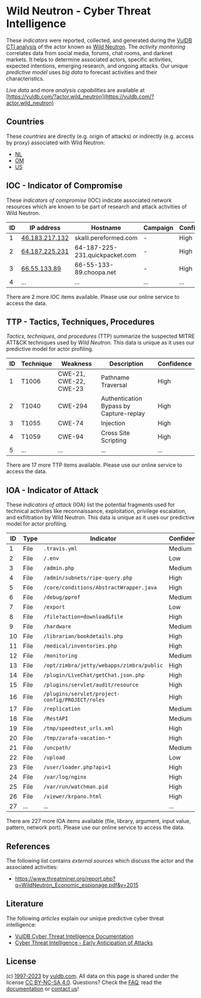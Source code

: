 # Wild Neutron - Cyber Threat Intelligence

These _indicators_ were reported, collected, and generated during the [VulDB CTI analysis](https://vuldb.com/?kb.cti) of the actor known as [Wild Neutron](https://vuldb.com/?actor.wild_neutron). The _activity monitoring_ correlates data from social media, forums, chat rooms, and darknet markets. It helps to determine associated actors, specific activities, expected intentions, emerging research, and ongoing attacks. Our unique _predictive model_ uses _big data_ to forecast activities and their characteristics.

_Live data_ and more _analysis capabilities_ are available at [https://vuldb.com/?actor.wild_neutron](https://vuldb.com/?actor.wild_neutron)

## Countries

These _countries_ are directly (e.g. origin of attacks) or indirectly (e.g. access by proxy) associated with Wild Neutron:

* [NL](https://vuldb.com/?country.nl)
* [OM](https://vuldb.com/?country.om)
* [US](https://vuldb.com/?country.us)

## IOC - Indicator of Compromise

These _indicators of compromise_ (IOC) indicate associated network resources which are known to be part of research and attack activities of Wild Neutron.

ID | IP address | Hostname | Campaign | Confidence
-- | ---------- | -------- | -------- | ----------
1 | [46.183.217.132](https://vuldb.com/?ip.46.183.217.132) | skalli.pereformed.com | - | High
2 | [64.187.225.231](https://vuldb.com/?ip.64.187.225.231) | 64-187-225-231.quickpacket.com | - | High
3 | [66.55.133.89](https://vuldb.com/?ip.66.55.133.89) | 66-55-133-89.choopa.net | - | High
4 | ... | ... | ... | ...

There are 2 more IOC items available. Please use our online service to access the data.

## TTP - Tactics, Techniques, Procedures

_Tactics, techniques, and procedures_ (TTP) summarize the suspected MITRE ATT&CK techniques used by _Wild Neutron_. This data is unique as it uses our predictive model for actor profiling.

ID | Technique | Weakness | Description | Confidence
-- | --------- | -------- | ----------- | ----------
1 | T1006 | CWE-21, CWE-22, CWE-23 | Pathname Traversal | High
2 | T1040 | CWE-294 | Authentication Bypass by Capture-replay | High
3 | T1055 | CWE-74 | Injection | High
4 | T1059 | CWE-94 | Cross Site Scripting | High
5 | ... | ... | ... | ...

There are 17 more TTP items available. Please use our online service to access the data.

## IOA - Indicator of Attack

These _indicators of attack_ (IOA) list the potential fragments used for technical activities like reconnaissance, exploitation, privilege escalation, and exfiltration by Wild Neutron. This data is unique as it uses our predictive model for actor profiling.

ID | Type | Indicator | Confidence
-- | ---- | --------- | ----------
1 | File | `.travis.yml` | Medium
2 | File | `/.env` | Low
3 | File | `/admin.php` | Medium
4 | File | `/admin/subnets/ripe-query.php` | High
5 | File | `/core/conditions/AbstractWrapper.java` | High
6 | File | `/debug/pprof` | Medium
7 | File | `/export` | Low
8 | File | `/file?action=download&file` | High
9 | File | `/hardware` | Medium
10 | File | `/librarian/bookdetails.php` | High
11 | File | `/medical/inventories.php` | High
12 | File | `/monitoring` | Medium
13 | File | `/opt/zimbra/jetty/webapps/zimbra/public` | High
14 | File | `/plugin/LiveChat/getChat.json.php` | High
15 | File | `/plugins/servlet/audit/resource` | High
16 | File | `/plugins/servlet/project-config/PROJECT/roles` | High
17 | File | `/replication` | Medium
18 | File | `/RestAPI` | Medium
19 | File | `/tmp/speedtest_urls.xml` | High
20 | File | `/tmp/zarafa-vacation-*` | High
21 | File | `/uncpath/` | Medium
22 | File | `/upload` | Low
23 | File | `/user/loader.php?api=1` | High
24 | File | `/var/log/nginx` | High
25 | File | `/var/run/watchman.pid` | High
26 | File | `/viewer/krpano.html` | High
27 | ... | ... | ...

There are 227 more IOA items available (file, library, argument, input value, pattern, network port). Please use our online service to access the data.

## References

The following list contains _external sources_ which discuss the actor and the associated activities:

* https://www.threatminer.org/report.php?q=WildNeutron_Economic_espionage.pdf&y=2015

## Literature

The following _articles_ explain our unique predictive cyber threat intelligence:

* [VulDB Cyber Threat Intelligence Documentation](https://vuldb.com/?kb.cti)
* [Cyber Threat Intelligence - Early Anticipation of Attacks](https://www.scip.ch/en/?labs.20201022)

## License

(c) [1997-2023](https://vuldb.com/?kb.changelog) by [vuldb.com](https://vuldb.com/?kb.about). All data on this page is shared under the license [CC BY-NC-SA 4.0](https://creativecommons.org/licenses/by-nc-sa/4.0/). Questions? Check the [FAQ](https://vuldb.com/?kb.faq), read the [documentation](https://vuldb.com/?kb) or [contact us](https://vuldb.com/?contact)!

